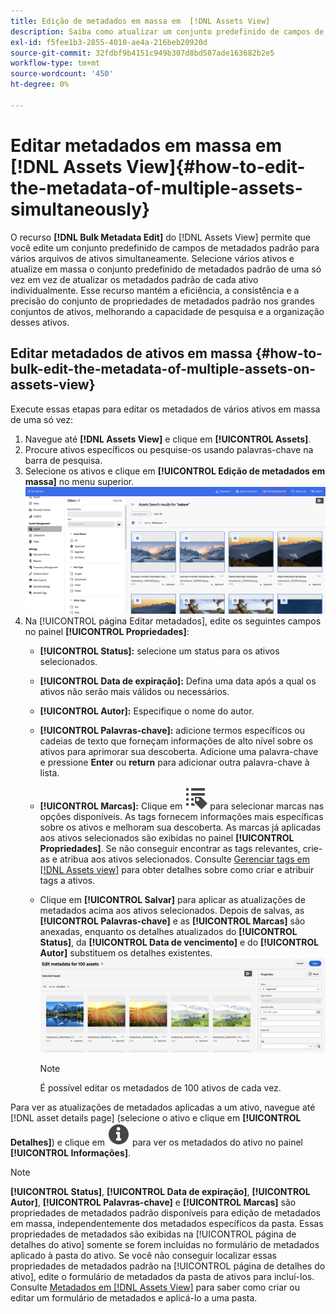 ```yaml
---
title: Edição de metadados em massa em  [!DNL Assets View]
description: Saiba como atualizar um conjunto predefinido de campos de metadados padrão para vários ativos disponíveis no [DNL! Visualização do Assets] simultaneamente.
exl-id: f5fee1b3-2855-4010-ae4a-216beb20920d
source-git-commit: 32fdbf9b4151c949b307d8bd587ade163682b2e5
workflow-type: tm+mt
source-wordcount: '450'
ht-degree: 0%

---
```


# Editar metadados em massa em [!DNL Assets View]{#how-to-edit-the-metadata-of-multiple-assets-simultaneously}

O recurso **[!DNL Bulk Metadata Edit]** do [!DNL Assets View] permite que você edite um conjunto predefinido de campos de metadados padrão para vários arquivos de ativos simultaneamente. Selecione vários ativos e atualize em massa o conjunto predefinido de metadados padrão de uma só vez em vez de atualizar os metadados padrão de cada ativo individualmente. Esse recurso mantém a eficiência, a consistência e a precisão do conjunto de propriedades de metadados padrão nos grandes conjuntos de ativos, melhorando a capacidade de pesquisa e a organização desses ativos.

## Editar metadados de ativos em massa {#how-to-bulk-edit-the-metadata-of-multiple-assets-on-assets-view}

Execute essas etapas para editar os metadados de vários ativos em massa de uma só vez:

1. Navegue até **[!DNL Assets View]** e clique em **[!UICONTROL Assets]**.
1. Procure ativos específicos ou pesquise-os usando palavras-chave na barra de pesquisa.
1. Selecione os ativos e clique em **[!UICONTROL Edição de metadados em massa]** no menu superior.
   ![editar metadados em massa](/help/assets/assets/bulk-metadata-edit1.png)
1. Na [!UICONTROL página Editar metadados], edite os seguintes campos no painel **[!UICONTROL Propriedades]**:
   * **[!UICONTROL Status]:** selecione um status para os ativos selecionados.
   * **[!UICONTROL Data de expiração]:** Defina uma data após a qual os ativos não serão mais válidos ou necessários.
   * **[!UICONTROL Autor]:** Especifique o nome do autor.
   * **[!UICONTROL Palavras-chave]:** adicione termos específicos ou cadeias de texto que forneçam informações de alto nível sobre os ativos para aprimorar sua descoberta. Adicione uma palavra-chave e pressione **Enter** ou **return** para adicionar outra palavra-chave à lista.
   * **[!UICONTROL Marcas]:** Clique em ![editar metadados em massa](/help/assets/assets/tags-icon.svg) para selecionar marcas nas opções disponíveis. As tags fornecem informações mais específicas sobre os ativos e melhoram sua descoberta. As marcas já aplicadas aos ativos selecionados são exibidas no painel **[!UICONTROL Propriedades]**. Se não conseguir encontrar as tags relevantes, crie-as e atribua aos ativos selecionados. Consulte [Gerenciar tags em [!DNL Assets view]](/help/assets/tagging-management-assets-view.md) para obter detalhes sobre como criar e atribuir tags a ativos.
   * Clique em **[!UICONTROL Salvar]** para aplicar as atualizações de metadados acima aos ativos selecionados. Depois de salvas, as **[!UICONTROL Palavras-chave]** e as **[!UICONTROL Marcas]** são anexadas, enquanto os detalhes atualizados do **[!UICONTROL Status]**, da **[!UICONTROL Data de vencimento]** e do **[!UICONTROL Autor]** substituem os detalhes existentes.
     ![save-bulk-metadata-edit-properties](/help/assets/assets/save-bulk-metadata-edit-properties2.png)

     >[!NOTE]
     >
     >É possível editar os metadados de 100 ativos de cada vez.

Para ver as atualizações de metadados aplicadas a um ativo, navegue até [!DNL asset details page] (selecione o ativo e clique em **[!UICONTROL Detalhes]**) e clique em ![editar metadados em massa](/help/assets/assets/info-icon-solid-black.svg) para ver os metadados do ativo no painel **[!UICONTROL Informações]**.

>[!NOTE]
>
>**[!UICONTROL Status]**, **[!UICONTROL Data de expiração]**, **[!UICONTROL Autor]**, **[!UICONTROL Palavras-chave]** e **[!UICONTROL Marcas]** são propriedades de metadados padrão disponíveis para edição de metadados em massa, independentemente dos metadados específicos da pasta. Essas propriedades de metadados são exibidas na [!UICONTROL página de detalhes do ativo] somente se forem incluídas no formulário de metadados aplicado à pasta do ativo. Se você não conseguir localizar essas propriedades de metadados padrão na [!UICONTROL página de detalhes do ativo], edite o formulário de metadados da pasta de ativos para incluí-los. Consulte [Metadados em [!DNL Assets View]](/help/assets/metadata-assets-view.md) para saber como criar ou editar um formulário de metadados e aplicá-lo a uma pasta.
